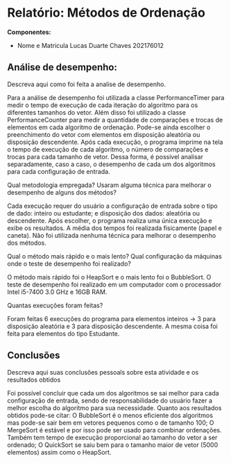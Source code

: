 # Relatório: Métodos de Ordenação

**Componentes:**

- Nome e Matricula
  Lucas Duarte Chaves 202176012

## Análise de desempenho:

Descreva aqui como foi feita a analise de desempenho.

Para a análise de desempenho foi utilizada a classe PerformanceTimer para medir o tempo de execução de cada iteração do algoritmo para os diferentes tamanhos do vetor. Além disso foi utilizado a classe PerformanceCounter para medir a quantidade de comparações e trocas de elementos em cada algoritmo de ordenação. Pode-se ainda escolher o preenchimento do vetor com elementos em disposição aleatória ou disposição descendente. Após cada execução, o programa imprime na tela o tempo de execução de cada algoritmo, o número de comparações e trocas para cada tamanho de vetor. Dessa forma, é possível analisar separadamente, caso a caso, o desempenho de cada um dos algoritmos para cada configuração de entrada.

Qual metodologia empregada? Usaram alguma técnica para melhorar o desempenho de alguns dos métodos?

Cada execução requer do usuário a configuração de entrada sobre o tipo de dado: inteiro ou estudante; e disposição dos dados: aleatória ou descendente. Após escolher, o programa realiza uma única execução e exibe os resultados. A média dos tempos foi realizada fisicamente (papel e caneta). Não foi utilizada nenhuma técnica para melhorar o desempenho dos métodos.

Qual o método mais rápido e o mais lento? Qual configuração da máquinas onde o teste de desempenho foi realizado?

O método mais rápido foi o HeapSort e o mais lento foi o BubbleSort.
O teste de desempenho foi realizado em um computador com o processador Intel i5-7400 3.0 GHz e 16GB RAM.

Quantas execuções foram feitas?

Foram feitas 6 execuções do programa para elementos inteiros -> 3 para disposição aleatória e 3 para disposição descendente. A mesma coisa foi feita para elementos do tipo Estudante.

## Conclusões

Descreva aqui suas conclusões pessoals sobre esta atividade e os resultados obtidos

Foi possível concluir que cada um dos algoritmos se sai melhor para cada configuração de entrada, sendo de responsabilidade do usuário fazer a melhor escolha do algoritmo para sua necessidade.
Quanto aos resultados obtidos pode-se citar: O BubbleSort é o menos eficiente dos algoritmos mas pode-se sair bem em vetores pequenos como o de tamanho 100; O MergeSort é estável e por isso pode ser usado para combinar ordenações. Também tem tempo de execução proporcional ao tamanho do vetor a ser ordenado; O QuickSort se saiu bem para o tamanho maior de vetor (5000 elementos) assim como o HeapSort.
